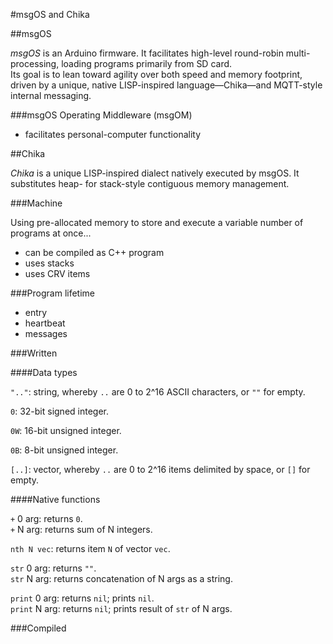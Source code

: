 #msgOS and Chika

##msgOS

*msgOS* is an Arduino firmware. It facilitates high-level round-robin multi-processing, loading programs primarily from SD card.  
Its goal is to lean toward agility over both speed and memory footprint, driven by a unique, native LISP-inspired language—Chika—and MQTT-style internal messaging.

###msgOS Operating Middleware (msgOM)

- facilitates personal-computer functionality

##Chika

*Chika* is a unique LISP-inspired dialect natively executed by msgOS. It substitutes heap- for stack-style contiguous memory management.

###Machine

Using pre-allocated memory to store and execute a variable number of programs at once...
- can be compiled as C++ program
- uses stacks
- uses CRV items

###Program lifetime

- entry
- heartbeat
- messages

###Written

####Data types

`".."`: string, whereby `..` are 0 to 2^16 ASCII characters, or `""` for empty.

`0`: 32-bit signed integer.

`0W`: 16-bit unsigned integer.

`0B`: 8-bit unsigned integer.

`[..]`: vector, whereby `..` are 0 to 2^16 items delimited by space, or `[]` for empty.

####Native functions

`+` 0 arg: returns `0`.  
`+` N arg: returns sum of N integers.

`nth N vec`: returns item `N` of vector `vec`.

`str` 0 arg: returns `""`.  
`str` N arg: returns concatenation of N args as a string.

`print` 0 arg: returns `nil`; prints `nil`.  
`print` N arg: returns `nil`; prints result of `str` of N args.

###Compiled


